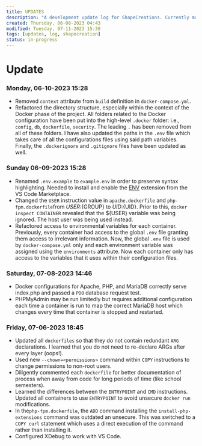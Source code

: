 ```yaml
---
title: UPDATES
description: "A development update log for ShapeCreations. Currently manually edited with automation slated for future."
created: Thursday, 06-08-2023 04:43
modified: Tuesday, 07-11-2023 15:30
tags: [updates, log, shapecreation]
status: in-progress
---
```


# Update

### Monday, 06-10-2023 15:28

- Removed `context` attribute from `build` definition in `docker-compose.yml`.
- Refactored the directory structure, especially within the context of the Docker phase of the project. All folders related to the Docker configuration have been put into the high-level `.docker` folder: i.e., `config`, `db`, `dockerfile`, `security`. The leading `.` has been removed from all of these folders. I have also updated the paths in the `.env` file which takes care of all the configurations files using said path variables. Finally, the `.dockerignore` and `.gitignore` files have been updated as well.

### Sunday 06-09-2023 15:28

- Renamed `.env.example` to `example.env` in order to preserve syntax highlighting. Needed to install and enable the [ENV](https://marketplace.visualstudio.com/items?itemName=IronGeek.vscode-env) extension from the VS Code Marketplace. 
- Changed the `USER` instruction value in `apache.dockerfile` and `php-fpm.dockerfile`from ${USER}:${GROUP} to ${UID}:${UID}. Prior to this, `docker inspect CONTAINER` revealed that the ${USER} variable was being ignored. The host user was being used instead.
- Refactored access to environmental variables for each container. Previously, every container had access to the global `.env` file granting them access to irrelevant information. Now, the global `.env` file is used by `docker-compose.yml` only and each environment variable was assigned using the `environments` attribute. Now each container only has access to the variables that it uses within their configuration files.

### Saturday, 07-08-2023 14:46

- Docker configurations for Apache, PHP, and MariaDB correctly serve index.php and passed a `PDO` database request test.
- PHPMyAdmin may be run limitedly but requires additional configuration each time a container is run to map the correct MariaDB host which changes every time that container is stopped and restarted.

### Friday, 07-06-2023 18:45

- Updated all `dockerfiles` so that they do not contain redundant `ARG` declarations. I learned that you do not need to re-declare ARGs after every layer (oops!).
- Used new `--chown=<permissions>` command within `COPY` instructions to change permissions to non-root users. 
- Diligently commented each `dockerfile` for better documentation of process when away from code for long periods of time (like school semesters).
- Learned the differences between the `ENTRYPOINT` and `CMD` instructions. Updated all containers to use `ENTRYPOINT` to avoid unsecure `docker run` modifications.
- In the`php-fpm.dockerfile`, the `ADD` command installing the `install-php-extensions` command was outdated an unsecure. This was switched to a `COPY curl` statement which uses a direct execution of the command rather than installing it. 
- Configured XDebug to work with VS Code.

